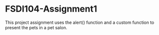 # FSDI104-Assignment1
This project assignment uses the alert() function and a custom function to present the pets in a pet salon.
